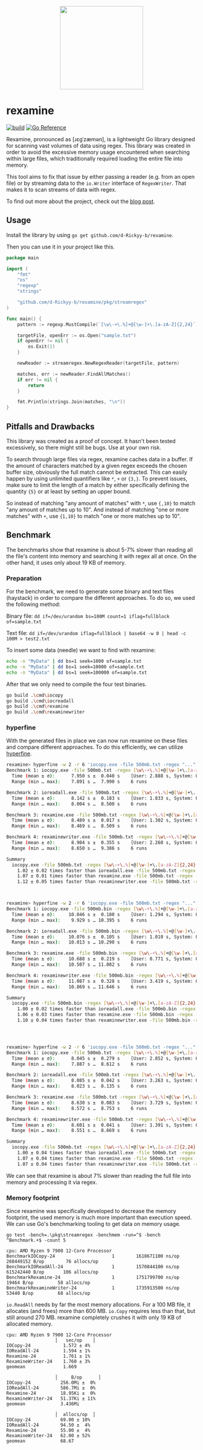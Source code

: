 <p align="center">
  <img src="./docs/img/rexamine.png" height="220" />
</p>

# rexamine
[![build](https://github.com/d-Rickyy-b/rexamine/actions/workflows/test.yml/badge.svg)](https://github.com/d-Rickyy-b/rexamine/actions/workflows/test.yml)
[![Go Reference](https://pkg.go.dev/badge/github.com/d-Rickyy-b/rexamine.svg)](https://pkg.go.dev/github.com/d-Rickyy-b/rexamine)

Rexamine, pronounced as [ɹɛɡˈzæmən], is a lightweight Go library designed for scanning vast volumes of data using regex. This library was created in order to avoid the excessive memory usage encountered when searching within large files, which traditionally required loading the entire file into memory.

This tool aims to fix that issue by either passing a reader (e.g. from an open file) or by streaming data to the `io.Writer` interface of `RegexWriter`.
That makes it to scan streams of data with regex.

To find out more about the project, check out the [blog post](https://blog.rico-j.de/rexamine-golang-stream-regex).

## Usage

Install the library by using
`go get github.com/d-Rickyy-b/rexamine`.

Then you can use it in your project like this.

```Go
package main

import (
    "fmt"
    "os"
    "regexp"
    "strings"

    "github.com/d-Rickyy-b/rexamine/pkg/streamregex"
)

func main() {
    pattern := regexp.MustCompile(`[\w\-+\.%]+@[\w-]+\.[a-zA-Z]{2,24}`)

    targetFile, openErr := os.Open("sample.txt")
    if openErr != nil {
        os.Exit(1)
    }

    newReader := streamregex.NewRegexReader(targetFile, pattern)

    matches, err := newReader.FindAllMatches()
    if err != nil {
        return
    }

    fmt.Println(strings.Join(matches, "\n"))
}
```

## Pitfalls and Drawbacks

This library was created as a proof of concept.
It hasn't been tested excessively, so there might still be bugs.
Use at your own risk.

To search through large files via regex, rexamine caches data in a buffer.
If the amount of characters matched by a given regex exceeds the chosen buffer size, obviously the full match cannot be extracted.
This can easily happen by using unlimited quantifiers like `*`, `+` or `{3,}`.
To prevent issues, make sure to limit the length of a match by either specifically defining the quantity `{5}` or at least by setting an upper bound.

So instead of matching "any amount of matches" with `*`, use `{,10}` to match "any amount of matches up to 10".
And instead of matching "one or more matches" with `+`, use `{1,10}` to match "one or more matches up to 10".

## Benchmark

The benchmarks show that rexamine is about 5-7% slower than reading all the file's content into memory and searching it with regex all at once.
On the other hand, it uses only about 19 KB of memory.

### Preparation

For the benchmark, we need to generate some binary and text files (haystack) in order to compare the different approaches.
To do so, we used the following method:

Binary file:
`dd if=/dev/urandom bs=100M count=1 iflag=fullblock of=sample.txt`

Text file:
`dd if=/dev/urandom iflag=fullblock | base64 -w 0 | head -c 100M > test2.txt`

To insert some data (needle) we want to find with rexamine:

```bash
echo -n "MyData" | dd bs=1 seek=1000 of=sample.txt
echo -n "MyData" | dd bs=1 seek=10000 of=sample.txt
echo -n "MyData" | dd bs=1 seek=100000 of=sample.txt
```

After that we only need to compile the four test binaries.

```bash
go build .\cmd\iocopy
go build .\cmd\iocreadall
go build .\cmd\rexamine
go build .\cmd\rexaminewriter
```

### hyperfine

With the generated files in place we can now run rexamine on these files and compare different approaches.
To do this efficiently, we can utilize [hyperfine](https://github.com/sharkdp/hyperfine).

```bash
rexamine> hyperfine -w 2 -r 6 'iocopy.exe -file 500mb.txt -regex "..."' 'ioreadall.exe -file 500mb.txt -regex "..."' 'rexamine.exe -file 500mb.txt -regex "..."' 'rexaminewriter.exe -file 500mb.txt -regex "..."'
Benchmark 1: iocopy.exe -file 500mb.txt -regex [\w\-+\.%]+@[\w-]+\.[a-zA-Z]{2,24}
  Time (mean ± σ):      7.950 s ±  0.040 s    [User: 2.888 s, System: 0.080 s]
  Range (min … max):    7.891 s …  7.990 s    6 runs

Benchmark 2: ioreadall.exe -file 500mb.txt -regex [\w\-+\.%]+@[\w-]+\.[a-zA-Z]{2,24}
  Time (mean ± σ):      8.142 s ±  0.183 s    [User: 1.833 s, System: 0.060 s]
  Range (min … max):    8.004 s …  8.500 s    6 runs

Benchmark 3: rexamine.exe -file 500mb.txt -regex [\w\-+\.%]+@[\w-]+\.[a-zA-Z]{2,24}
  Time (mean ± σ):      8.489 s ±  0.017 s    [User: 1.302 s, System: 0.041 s]
  Range (min … max):    8.469 s …  8.509 s    6 runs

Benchmark 4: rexaminewriter.exe -file 500mb.txt -regex [\w\-+\.%]+@[\w-]+\.[a-zA-Z]{2,24}
  Time (mean ± σ):      8.904 s ±  0.355 s    [User: 2.260 s, System: 0.093 s]
  Range (min … max):    8.650 s …  9.386 s    6 runs

Summary
  iocopy.exe -file 500mb.txt -regex [\w\-+\.%]+@[\w-]+\.[a-zA-Z]{2,24} ran
    1.02 ± 0.02 times faster than ioreadall.exe -file 500mb.txt -regex [\w\-+\.%]+@[\w-]+\.[a-zA-Z]{2,24}
    1.07 ± 0.01 times faster than rexamine.exe -file 500mb.txt -regex [\w\-+\.%]+@[\w-]+\.[a-zA-Z]{2,24}
    1.12 ± 0.05 times faster than rexaminewriter.exe -file 500mb.txt -regex [\w\-+\.%]+@[\w-]+\.[a-zA-Z]{2,24}



rexamine> hyperfine -w 2 -r 6 'iocopy.exe -file 500mb.txt -regex "..."' 'ioreadall.exe -file 500mb.txt -regex "..."' 'rexamine.exe -file 500mb.txt -regex "..."' 'rexaminewriter.exe -file 500mb.txt -regex "..."'
Benchmark 1: iocopy.exe -file 500mb.bin -regex [\w\-+\.%]+@[\w-]+\.[a-zA-Z]{2,24}
  Time (mean ± σ):     10.046 s ±  0.180 s    [User: 1.294 s, System: 0.038 s]
  Range (min … max):    9.929 s … 10.395 s    6 runs

Benchmark 2: ioreadall.exe -file 500mb.bin -regex [\w\-+\.%]+@[\w-]+\.[a-zA-Z]{2,24}
  Time (mean ± σ):     10.076 s ±  0.105 s    [User: 1.010 s, System: 0.025 s]
  Range (min … max):   10.013 s … 10.290 s    6 runs

Benchmark 3: rexamine.exe -file 500mb.bin -regex [\w\-+\.%]+@[\w-]+\.[a-zA-Z]{2,24}
  Time (mean ± σ):     10.688 s ±  0.219 s    [User: 0.771 s, System: 0.015 s]
  Range (min … max):   10.507 s … 11.082 s    6 runs

Benchmark 4: rexaminewriter.exe -file 500mb.bin -regex [\w\-+\.%]+@[\w-]+\.[a-zA-Z]{2,24}
  Time (mean ± σ):     11.087 s ±  0.328 s    [User: 3.419 s, System: 0.116 s]
  Range (min … max):   10.869 s … 11.646 s    6 runs

Summary
  iocopy.exe -file 500mb.bin -regex [\w\-+\.%]+@[\w-]+\.[a-zA-Z]{2,24} ran
    1.00 ± 0.02 times faster than ioreadall.exe -file 500mb.bin -regex [\w\-+\.%]+@[\w-]+\.[a-zA-Z]{2,24}
    1.06 ± 0.03 times faster than rexamine.exe -file 500mb.bin -regex [\w\-+\.%]+@[\w-]+\.[a-zA-Z]{2,24}
    1.10 ± 0.04 times faster than rexaminewriter.exe -file 500mb.bin -regex [\w\-+\.%]+@[\w-]+\.[a-zA-Z]{2,24}




rexamine> hyperfine -w 2 -r 6 'iocopy.exe -file 500mb.txt -regex "..."' 'ioreadall.exe -file 500mb.txt -regex "..."' 'rexamine.exe -file 500mb.txt -regex "..."' 'rexaminewriter.exe -file 500mb.txt -regex "..."'
Benchmark 1: iocopy.exe -file 500mb.txt -regex [\w\-+\.%]+@[\w-]+\.[a-zA-Z]{2,24}
  Time (mean ± σ):      8.045 s ±  0.279 s    [User: 2.852 s, System: 0.049 s]
  Range (min … max):    7.887 s …  8.612 s    6 runs

Benchmark 2: ioreadall.exe -file 500mb.txt -regex [\w\-+\.%]+@[\w-]+\.[a-zA-Z]{2,24}
  Time (mean ± σ):      8.085 s ±  0.042 s    [User: 3.263 s, System: 0.042 s]
  Range (min … max):    8.023 s …  8.135 s    6 runs

Benchmark 3: rexamine.exe -file 500mb.txt -regex [\w\-+\.%]+@[\w-]+\.[a-zA-Z]{2,24}
  Time (mean ± σ):      8.630 s ±  0.083 s    [User: 3.729 s, System: 0.104 s]
  Range (min … max):    8.572 s …  8.753 s    6 runs

Benchmark 4: rexaminewriter.exe -file 500mb.txt -regex [\w\-+\.%]+@[\w-]+\.[a-zA-Z]{2,24}
  Time (mean ± σ):      8.601 s ±  0.041 s    [User: 1.391 s, System: 0.062 s]
  Range (min … max):    8.551 s …  8.669 s    6 runs

Summary
  iocopy.exe -file 500mb.txt -regex [\w\-+\.%]+@[\w-]+\.[a-zA-Z]{2,24} ran
    1.00 ± 0.04 times faster than ioreadall.exe -file 500mb.txt -regex [\w\-+\.%]+@[\w-]+\.[a-zA-Z]{2,24}
    1.07 ± 0.04 times faster than rexamine.exe -file 500mb.txt -regex [\w\-+\.%]+@[\w-]+\.[a-zA-Z]{2,24}
    1.07 ± 0.04 times faster than rexaminewriter.exe -file 500mb.txt -regex [\w\-+\.%]+@[\w-]+\.[a-zA-Z]{2,24}
```

We can see that rexamine is about 7% slower than reading the full file into memory and processing it via regex.

### Memory footprint

Since rexamine was specifically developed to decrease the memory footprint, the used memory is much more important than execution speed.
We can use Go's benchmarking tooling to get data on memory usage.

`go test -bench=.\pkg\streamregex -benchmem -run=^$ -bench ^Benchmark.+$ -count 5`

```
cpu: AMD Ryzen 9 7900 12-Core Processor
BenchmarkIOCopy-24                     1        1618671100 ns/op        268449152 B/op        76 allocs/op
BenchmarkIOReadAll-24                  1        1570844100 ns/op        615242440 B/op       106 allocs/op
BenchmarkRexamine-24                   1        1751799700 ns/op           19464 B/op         58 allocs/op
BenchmarkRexamineWriter-24             1        1735913500 ns/op           53440 B/op         68 allocs/op
```

`io.ReadAll` needs by far the most memory allocations. For a 100 MB file, it allocates (and frees) more than 600 MB.
`io.Copy` requires less than that, but still around 270 MB.
rexamine completely crushes it with only 19 KB of allocated memory.

```text
cpu: AMD Ryzen 9 7900 12-Core Processor
                  │   sec/op    │
IOCopy-24            1.572 ± 4%
IOReadAll-24         1.594 ± 1%
Rexamine-24          1.761 ± 1%
RexamineWriter-24    1.760 ± 3%
geomean              1.669

                  │     B/op      │
IOCopy-24           256.0Mi ±  0%
IOReadAll-24        586.7Mi ±  0%
Rexamine-24         18.95Ki ±  0%
RexamineWriter-24   51.37Ki ± 11%
geomean             3.436Mi

                  │  allocs/op  │
IOCopy-24           69.00 ± 10%
IOReadAll-24        94.50 ±  4%
Rexamine-24         55.00 ±  4%
RexamineWriter-24   62.00 ± 52%
geomean             68.67
```
